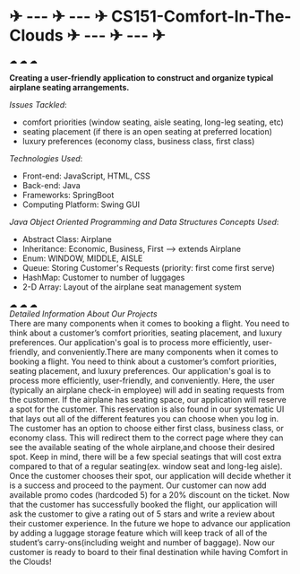 # ✈ --- ✈ --- ✈ CS151-Comfort-In-The-Clouds ✈ --- ✈ --- ✈ 

☁ ☁ ☁

**Creating a user-friendly application to construct and organize typical airplane seating arrangements.**


_Issues Tackled_:
* comfort priorities (window seating, aisle seating, long-leg seating, etc)
* seating placement (if there is an open seating at preferred location)
* luxury preferences (economy class, business class, first class)

_Technologies Used_:
* Front-end: JavaScript, HTML, CSS
* Back-end: Java
* Frameworks: SpringBoot
* Computing Platform: Swing GUI

_Java Object Oriented Programming and Data Structures Concepts Used_:
* Abstract Class: Airplane
* Inheritance: Economic, Business, First --> extends Airplane
* Enum: WINDOW, MIDDLE, AISLE
* Queue: Storing Customer's Requests (priority: first come first serve)
* HashMap: Customer to number of luggages
* 2-D Array: Layout of the airplane seat management system


☁ ☁ ☁
<br />
_Detailed Information About Our Projects_
</br>
There are many components when it comes to booking a flight. You need to think about a customer’s comfort priorities, seating placement, and luxury preferences. Our application's goal is to process more efficiently, user-friendly, and conveniently.There are many components when it comes to booking a flight. You need to think about a customer’s comfort priorities, seating placement, and luxury preferences. Our application's goal is to process more efficiently, user-friendly, and conveniently. Here, the user (typically an airplane check-in employee) will add in seating requests from the customer. If the airplane has seating space, our application will reserve a spot for the customer. This reservation is also found in our systematic UI that lays out all of the different features you can choose when you log in. The customer has an option to choose either first class, business class, or economy class. This will redirect them to the correct page where they can see the available seating of the whole airplane,and choose their desired spot. Keep in mind, there will be a few special seatings that will cost extra compared to that of a regular seating(ex. window seat and long-leg aisle). Once the customer chooses their spot, our application will decide whether it is a success and proceed to the payment. Our customer can now add available promo codes (hardcoded 5) for a 20% discount on the ticket. Now that the customer has successfully booked the flight, our application will ask the customer to give a rating out of 5 stars and write a review about their customer experience.  In the future we hope to advance our application by adding a luggage storage feature which will keep track of all of the student’s carry-ons(including weight and number of baggage). Now our customer is ready to board to their final destination while having Comfort in the Clouds!
